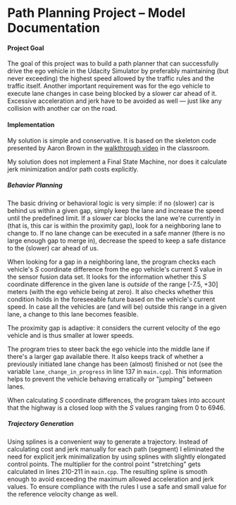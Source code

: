 # Path Planning Project &ndash; Model Documentation

#### Project Goal
The goal of this project was to build a path planner that can successfully drive the ego vehicle in the Udacity Simulator by preferably maintaining (but never exceeding) the highest speed allowed by the traffic rules and the traffic itself. Another important requirement was for the ego vehicle to execute lane changes in case being blocked by a slower car ahead of it. Excessive acceleration and jerk have to be avoided as well &mdash; just like any collision with another car on the road.

#### Implementation

My solution is simple and conservative. It is based on the skeleton code presented by Aaron Brown in the [walkthrough video](https://classroom.udacity.com/nanodegrees/nd013/parts/6047fe34-d93c-4f50-8336-b70ef10cb4b2/modules/27800789-bc8e-4adc-afe0-ec781e82ceae/lessons/23add5c6-7004-47ad-b169-49a5d7b1c1cb/concepts/3bdfeb8c-8dd6-49a7-9d08-beff6703792d) in the classroom.

My solution does not implement a Final State Machine, nor does it calculate jerk minimization and/or path costs explicitly.

##### Behavior Planning

The basic driving or behavioral logic is very simple: if no (slower) car is behind us within a given gap, simply keep the lane and increase the speed until the predefined limit. If a slower car blocks the lane we're currently in (that is, this car is within the proximity gap), look for a neighboring lane to change to. If no lane change can be executed in a safe manner (there is no large enough gap to merge in), decrease the speed to keep a safe distance to the (slower) car ahead of us.

When looking for a gap in a neighboring lane, the program checks each vehicle's *S* coordinate difference from the ego vehicle's current *S* value in the sensor fusion data set. It looks for the information whether this *S* coordinate difference in the given lane is *outside* of the range \[-7.5, +30\] meters (with the ego vehicle being at zero). It also checks whether this condition holds in the foreseeable future based on the vehicle's current speed. In case all the vehicles are (and will be) outside this range in a given lane, a change to this lane becomes feasible.

The proximity gap is adaptive: it considers the current velocity of the ego vehicle and is thus smaller at lower speeds.

The program tries to steer back the ego vehicle into the middle lane if there's a larger gap available there. It also keeps track of whether a previously initiated lane change has been (almost) finished or not (see the variable ```lane_change_in_progress``` in line 137 in ```main.cpp```). This information helps to prevent the vehicle behaving erratically or "jumping" between lanes.

When calculating *S* coordinate differences, the program takes into account that the highway is a closed loop with the *S* values ranging from 0 to 6946.

##### Trajectory Generation

Using splines is a  convenient way to generate a trajectory. Instead of calculating cost and jerk manually for each path (segment) I eliminated the need for explicit jerk minimalization by using splines with slightly elongated control points. The multiplier for the control point "stretching" gets calculated in lines 210-211 in ```main.cpp```. The resulting spline is smooth enough to avoid exceeding the maximum allowed acceleration and jerk values. To ensure compliance with the rules I use a safe and small value for the reference velocity change as well.
